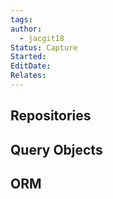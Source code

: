 ```yaml
---
tags: 
author:
  - jacgit18
Status: Capture
Started: 
EditDate: 
Relates:
---
```

## Repositories
## Query Objects
## ORM 